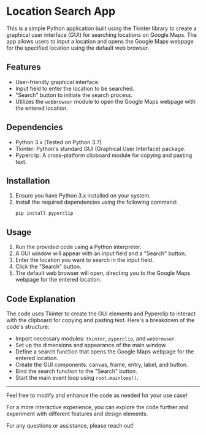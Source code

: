 # Location Search App

This is a simple Python application built using the Tkinter library to create a graphical user interface (GUI) for searching locations on Google Maps. The app allows users to input a location and opens the Google Maps webpage for the specified location using the default web browser.

## Features

- User-friendly graphical interface.
- Input field to enter the location to be searched.
- "Search" button to initiate the search process.
- Utilizes the `webbrowser` module to open the Google Maps webpage with the entered location.

## Dependencies

- Python 3.x (Tested on Python 3.7)
- Tkinter: Python's standard GUI (Graphical User Interface) package.
- Pyperclip: A cross-platform clipboard module for copying and pasting text.

## Installation

1. Ensure you have Python 3.x installed on your system.
2. Install the required dependencies using the following command:
   ```
   pip install pyperclip
   ```

## Usage

1. Run the provided code using a Python interpreter.
2. A GUI window will appear with an input field and a "Search" button.
3. Enter the location you want to search in the input field.
4. Click the "Search" button.
5. The default web browser will open, directing you to the Google Maps webpage for the entered location.

## Code Explanation

The code uses Tkinter to create the GUI elements and Pyperclip to interact with the clipboard for copying and pasting text. Here's a breakdown of the code's structure:

- Import necessary modules: `tkinter`, `pyperclip`, and `webbrowser`.
- Set up the dimensions and appearance of the main window.
- Define a search function that opens the Google Maps webpage for the entered location.
- Create the GUI components: canvas, frame, entry, label, and button.
- Bind the search function to the "Search" button.
- Start the main event loop using `root.mainloop()`.


---

Feel free to modify and enhance the code as needed for your use case!

For a more interactive experience, you can explore the code further and experiment with different features and design elements.

For any questions or assistance, please reach out!